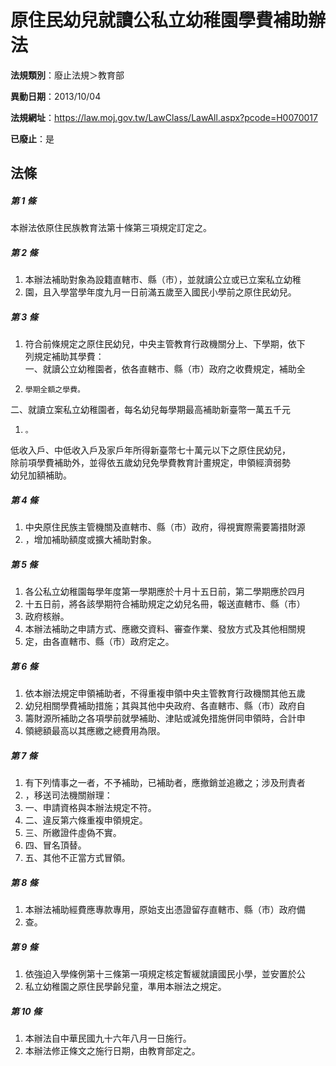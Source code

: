# 原住民幼兒就讀公私立幼稚園學費補助辦法

**法規類別**：廢止法規＞教育部

**異動日期**：2013/10/04  

**法規網址**：https://law.moj.gov.tw/LawClass/LawAll.aspx?pcode=H0070017

**已廢止**：是



## 法條
##### 第 1 條
本辦法依原住民族教育法第十條第三項規定訂定之。

##### 第 2 條
1. 本辦法補助對象為設籍直轄市、縣（市），並就讀公立或已立案私立幼稚
1. 園，且入學當學年度九月一日前滿五歲至入國民小學前之原住民幼兒。

##### 第 3 條
1. 符合前條規定之原住民幼兒，中央主管教育行政機關分上、下學期，依下  
列規定補助其學費：  
一、就讀公立幼稚園者，依各直轄市、縣（市）政府之收費規定，補助全
1.     學期全額之學費。  
二、就讀立案私立幼稚園者，每名幼兒每學期最高補助新臺幣一萬五千元
1.     。  
低收入戶、中低收入戶及家戶年所得新臺幣七十萬元以下之原住民幼兒，  
除前項學費補助外，並得依五歲幼兒免學費教育計畫規定，申領經濟弱勢  
幼兒加額補助。

##### 第 4 條
1. 中央原住民族主管機關及直轄市、縣（市）政府，得視實際需要籌措財源
1. ，增加補助額度或擴大補助對象。

##### 第 5 條
1. 各公私立幼稚園每學年度第一學期應於十月十五日前，第二學期應於四月
1. 十五日前，將各該學期符合補助規定之幼兒名冊，報送直轄市、縣（市）
1. 政府核辦。
1. 本辦法補助之申請方式、應繳交資料、審查作業、發放方式及其他相關規
1. 定，由各直轄市、縣（市）政府定之。

##### 第 6 條
1. 依本辦法規定申領補助者，不得重複申領中央主管教育行政機關其他五歲
1. 幼兒相關學費補助措施；其與其他中央政府、各直轄市、縣（市）政府自
1. 籌財源所補助之各項學前就學補助、津貼或減免措施併同申領時，合計申
1. 領總額最高以其應繳之總費用為限。

##### 第 7 條
1. 有下列情事之一者，不予補助，已補助者，應撤銷並追繳之；涉及刑責者
1. ，移送司法機關辦理：
1. 一、申請資格與本辦法規定不符。
1. 二、違反第六條重複申領規定。
1. 三、所繳證件虛偽不實。
1. 四、冒名頂替。
1. 五、其他不正當方式冒領。

##### 第 8 條
1. 本辦法補助經費應專款專用，原始支出憑證留存直轄市、縣（市）政府備
1. 查。

##### 第 9 條
1. 依強迫入學條例第十三條第一項規定核定暫緩就讀國民小學，並安置於公
1. 私立幼稚園之原住民學齡兒童，準用本辦法之規定。

##### 第 10 條
1. 本辦法自中華民國九十六年八月一日施行。
1. 本辦法修正條文之施行日期，由教育部定之。



